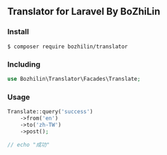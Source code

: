 ## Translator for Laravel By BoZhiLin

### Install
```
$ composer require bozhilin/translator
```

### Including
```php
use Bozhilin\Translator\Facades\Translate;
```

### Usage
```php
Translate::query('success')
    ->from('en')
    ->to('zh-TW')
    ->post();
    
// echo "成功"
```